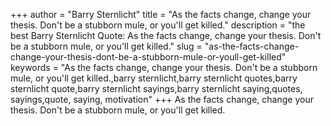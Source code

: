+++
author = "Barry Sternlicht"
title = "As the facts change, change your thesis. Don't be a stubborn mule, or you'll get killed."
description = "the best Barry Sternlicht Quote: As the facts change, change your thesis. Don't be a stubborn mule, or you'll get killed."
slug = "as-the-facts-change-change-your-thesis-dont-be-a-stubborn-mule-or-youll-get-killed"
keywords = "As the facts change, change your thesis. Don't be a stubborn mule, or you'll get killed.,barry sternlicht,barry sternlicht quotes,barry sternlicht quote,barry sternlicht sayings,barry sternlicht saying,quotes, sayings,quote, saying, motivation"
+++
As the facts change, change your thesis. Don't be a stubborn mule, or you'll get killed.
